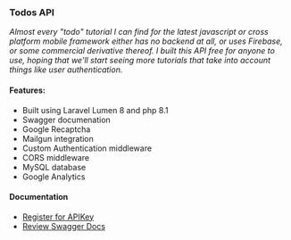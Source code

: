 ### Todos API

*Almost every "todo" tutorial I can find for the latest javascript or cross platform 
mobile framework either has no backend at all, or uses Firebase, or some commercial derivative
thereof.  I built this API free for anyone to use, hoping that we'll start seeing more tutorials
that take into account things like user authentication.*

#### Features:
- Built using Laravel Lumen 8 and php 8.1
- Swagger documenation
- Google Recaptcha
- Mailgun integration
- Custom Authentication middleware
- CORS middleware
- MySQL database
- Google Analytics

#### Documentation
- [Register for APIKey](https://todos.simpleapi.dev)
- [Review Swagger Docs](https://todos.simpleapi.dev/docs)
